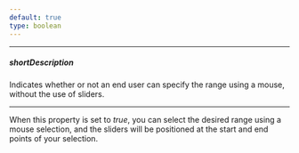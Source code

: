```yaml
---
default: true
type: boolean
---
```

---
##### shortDescription
Indicates whether or not an end user can specify the range using a mouse, without the use of sliders.

---
When this property is set to *true*, you can select the desired range using a mouse selection, and the sliders will be positioned at the start and end points of your selection.